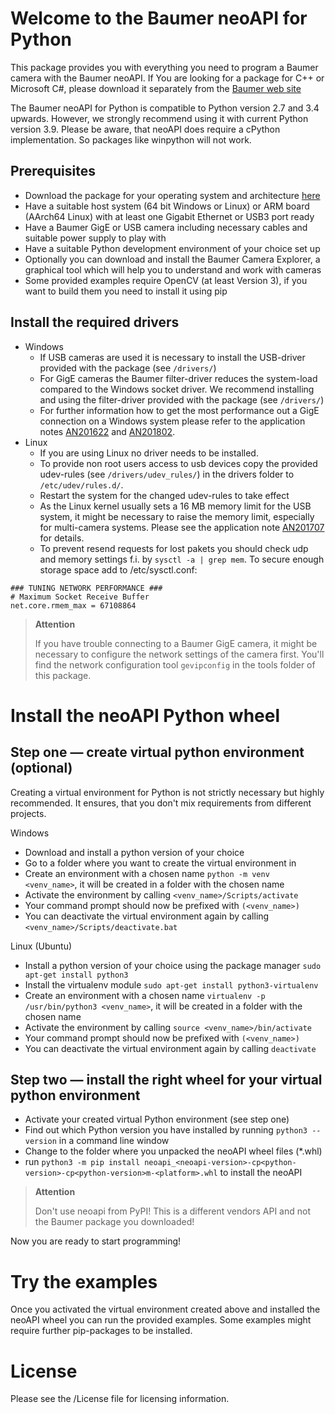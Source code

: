 # Welcome to the Baumer neoAPI for Python

This package provides you with everything you need to program a Baumer camera with the Baumer neoAPI. If You are looking for a package for C++ or Microsoft C#, please download it separately from the [Baumer web site](https://www.baumer.com/c/333)

The Baumer neoAPI for Python is compatible to Python version 2.7 and 3.4 upwards. However, we strongly recommend using it with current Python version 3.9. Please be aware, that neoAPI does require a cPython implementation. So packages like winpython will not work.

## Prerequisites

- Download the package for your operating system and architecture [here](https://www.baumer.com/c/333)
- Have a suitable host system (64 bit Windows or Linux) or ARM board (AArch64 Linux) with at least one Gigabit Ethernet or USB3 port ready
- Have a Baumer GigE or USB camera including necessary cables and suitable power supply to play with
- Have a suitable Python development environment of your choice set up
- Optionally you can download and install the Baumer Camera Explorer, a graphical tool which will help you to understand and work with cameras
- Some provided examples require OpenCV (at least Version 3), if you want to build them you need to install it using pip

## Install the required drivers

- Windows
  - If USB cameras are used it is necessary to install the USB-driver provided with the package (see `/drivers/`)
  - For GigE cameras the Baumer filter-driver reduces the system-load compared to the Windows socket driver. We recommend installing and using the filter-driver provided with the package (see `/drivers/`)
  - For further information how to get the most performance out a GigE connection on a Windows system please refer to the application notes [AN201622](https://www.baumer.com/a/gigabit-ethernet-adapter-settings) and [AN201802](https://www.baumer.com/a/10-gige-and-baumer-gapi).
- Linux
  - If you are using Linux no driver needs to be installed.
  - To provide non root users access to usb devices copy the provided udev-rules (see `/drivers/udev_rules/`) in the drivers folder to `/etc/udev/rules.d/`.
  - Restart the system for the changed udev-rules to take effect
  - As the Linux kernel usually sets a 16 MB memory limit for the USB system, it might be necessary to raise the memory limit, especially for multi-camera systems. Please see the application note [AN201707](https://www.baumer.com/a/bgapi-sdk-for-usb-multi-camera-systems-with-linux) for details.
  - To prevent resend requests for lost pakets you should check udp and memory settings f.i. by `sysctl -a | grep mem`. To secure enough storage space add to /etc/sysctl.conf:
~~~
### TUNING NETWORK PERFORMANCE ###
# Maximum Socket Receive Buffer
net.core.rmem_max = 67108864
~~~

> __Attention__
>
> If you have trouble connecting to a Baumer GigE camera, it might be necessary to configure the network settings of the camera first. You'll find the network configuration tool `gevipconfig` in the tools folder of this package.

# Install the neoAPI Python wheel

## Step one — create virtual python environment (optional)

Creating a virtual environment for Python is not strictly necessary but highly recommended. It ensures, that you don't mix requirements from different projects.

Windows

- Download and install a python version of your choice
- Go to a folder where you want to create the virtual environment in
- Create an environment with a chosen name `python -m venv <venv_name>`, it will be created in a folder with the chosen name
- Activate the environment by calling `<venv_name>/Scripts/activate`
- Your command prompt should now be prefixed with `(<venv_name>)`
- You can deactivate the virtual environment again by calling `<venv_name>/Scripts/deactivate.bat`

Linux (Ubuntu)

- Install a python version of your choice using the package manager `sudo apt-get install python3`
- Install the virtualenv module `sudo apt-get install python3-virtualenv`
- Create an environment with a chosen name `virtualenv -p /usr/bin/python3 <venv_name>`, it will be created in a folder with the chosen name
- Activate the environment by calling `source <venv_name>/bin/activate`
- Your command prompt should now be prefixed with `(<venv_name>)`
- You can deactivate the virtual environment again by calling `deactivate`

## Step two — install the right wheel for your virtual python environment

- Activate your created virtual Python environment (see step one)
- Find out which Python version you have installed by running `python3 --version` in a command line window
- Change to the folder where you unpacked the neoAPI wheel files (*.whl)
- run `python3 -m pip install neoapi_<neoapi-version>-cp<python-version>-cp<python-version>m-<platform>.whl` to install the neoAPI

> __Attention__
>
> Don't use neoapi from PyPI! This is a different vendors API and not the Baumer package you downloaded!

Now you are ready to start programming!

# Try the examples

Once you activated the virtual environment created above and installed the neoAPI wheel you can run the provided examples. Some examples might require further pip-packages to be installed.

# License

Please see the /License file for licensing information.

